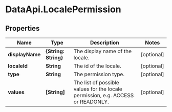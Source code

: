 # DataApi.LocalePermission

## Properties
Name | Type | Description | Notes
------------ | ------------- | ------------- | -------------
**displayName** | **{String: String}** | The display name of the locale. | [optional] 
**localeId** | **String** | The id of the locale. | [optional] 
**type** | **String** | The permission type. | [optional] 
**values** | **[String]** | The list of possible values for the locale permission, e.g. ACCESS or READONLY. | [optional] 
